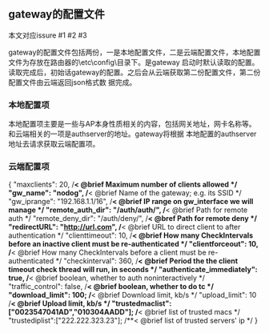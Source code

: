 ## gateway的配置文件

本文对应issure #1 #2 #3

gateway的配置文件包括两份，一是本地配置文件，二是云端配置文件，本地配置文件为存放在路由器的\etc\config\目录下。是gateway
启动时默认读取的配置。读取完成后，初始话gateway的配置。之后会从云端获取第二份配置文件，第二份配置文件由云端返回json格式数
据完成。

### 本地配置项

本地配置项主要是一些与AP本身性质相关的内容，包括网关地址，网卡名称等。和云端相关的一项是authserver的地址。gateway将根据
本地配置的authserver地址去请求获取云端配置项。

### 云端配置项

{
    "maxclients": 20,		/**< @brief Maximum number of clients allowed */
	"gw_name": "nodog",		/**< @brief Name of the gateway; e.g. its SSID */
	"gw_iprange": "192.168.1.1/16",		/**< @brief IP range on gw_interface we will manage */
	"remote_auth_dir": "/auth/auth/",	/**< @brief Path for remote auth */
	"remote_deny_dir": "/auth/deny/",	/**< @bref Path for remote deny */
	"redirectURL": "http://url.com",		/**< @brief URL to direct client to after authentication */
	"clienttimeout": 10,		/**< @brief How many CheckIntervals before an inactive client must be re-authenticated */
	"clientforceout": 10,		/**< @brief How many CheckIntervals before a client must be re-authenticated */
	"checkinterval": 360,		/**< @brief Period the the client timeout check thread will run, in seconds */
	"authenticate_immediately": true,	/**< @brief boolean, whether to auth noninteractively */
	"traffic_control": false,		/**< @brief boolean, whether to do tc */
	"download_limit": 100;		/**< @brief Download limit, kb/s */
	"upload_limit": 10		/**< @brief Upload limit, kb/s */
	"trustedmaclist":["0023547041AD","010304AADD"]; 	/**< @brief list of trusted macs */
	"trustediplist":["222.222.323.23"];     /**< @brief list of trusted servers' ip */
}

